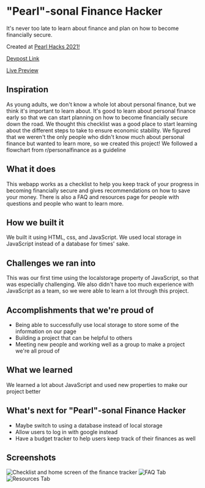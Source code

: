 # "Pearl"-sonal Finance Hacker


It's never too late to learn about finance and plan on how to become financially secure.


Created at [Pearl Hacks 2021!](https://pearlhacks.com/)

[Devpost Link](https://devpost.com/software/pearl-sonal-finance-hacker/)

[Live Preview](https://apettenati.github.io/pearlhacks2021/index.html)

## Inspiration

As young adults, we don't know a whole lot about personal finance, but we think it's important to learn about.  It's good to learn about personal finance early so that we can start planning on how to become financially secure down the road. We thought this checklist was a good place to start learning about the different steps to take to ensure economic stability.  We figured that we weren't the only people who didn't know much about personal finance but wanted to learn more, so we created this project! We followed a flowchart from r/personalfinance as a guideline 

## What it does

This webapp works as a checklist to help you keep track of your progress in becoming financially secure and gives recommendations on how to save your money. There is also a FAQ and resources page for people with questions and people who want to learn more. 

## How we built it

We built it using HTML, css, and JavaScript. We used local storage in JavaScript instead of a database for times' sake. 

## Challenges we ran into

This was our first time using the localstorage property of JavaScript, so that was especially challenging. We also didn't have too much experience with JavaScript as a team, so we were able to learn a lot through this project.

## Accomplishments that we're proud of

- Being able to successfully use local storage to store some of the information on our page
- Building a project that can be helpful to others
- Meeting new people and working well as a group to make a project we're all proud of

## What we learned

We learned a lot about JavaScript and used new properties to make our project better

## What's next for "Pearl"-sonal Finance Hacker

- Maybe switch to using a database instead of local storage
- Allow users to log in with google instead 
- Have a budget tracker to help users keep track of their finances as well

## Screenshots

![Checklist and home screen of the finance tracker](https://challengepost-s3-challengepost.netdna-ssl.com/photos/production/software_photos/001/407/718/datas/original.PNG)
![FAQ Tab](https://challengepost-s3-challengepost.netdna-ssl.com/photos/production/software_photos/001/407/717/datas/original.PNG)
![Resources Tab](https://challengepost-s3-challengepost.netdna-ssl.com/photos/production/software_photos/001/407/714/datas/original.PNG)
